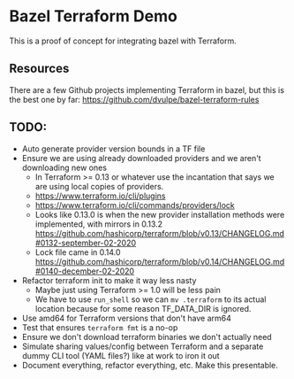 # Bazel Terraform Demo

This is a proof of concept for integrating bazel with Terraform.

## Resources

There are a few Github projects implementing Terraform in bazel, but this is the
best one by far: https://github.com/dvulpe/bazel-terraform-rules

## TODO:

- Auto generate provider version bounds in a TF file
- Ensure we are using already downloaded providers and we aren't downloading new
  ones
  - In Terraform >= 0.13 or whatever use the incantation that says we are using
    local copies of providers.
  - https://www.terraform.io/cli/plugins
  - https://www.terraform.io/cli/commands/providers/lock
  - Looks like 0.13.0 is when the new provider installation methods were
    implemented, with mirrors in 0.13.2
    https://github.com/hashicorp/terraform/blob/v0.13/CHANGELOG.md#0132-september-02-2020
  - Lock file came in 0.14.0 https://github.com/hashicorp/terraform/blob/v0.14/CHANGELOG.md#0140-december-02-2020
- Refactor terraform init to make it way less nasty
  - Maybe just using Terraform >= 1.0 will be less pain
  - We have to use `run_shell` so we can `mv .terraform` to its actual location
    because for some reason TF_DATA_DIR is ignored.
- Use amd64 for Terraform versions that don't have arm64
- Test that ensures `terraform fmt` is a no-op
- Ensure we don't download terraform binaries we don't actually need
- Simulate sharing values/config between Terraform and a separate dummy CLI tool
  (YAML files?) like at work to iron it out
- Document everything, refactor everything, etc. Make this presentable.
